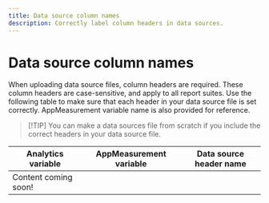 ```yaml
---
title: Data source column names
description: Correctly label column headers in data sources.
---
```


# Data source column names

When uploading data source files, column headers are required. These column headers are case-sensitive, and apply to all report suites. Use the following table to make sure that each header in your data source file is set correctly. AppMeasurement variable name is also provided for reference.

> [!TIP] You can make a data sources file from scratch if you include the correct headers in your data source file.

| Analytics variable | AppMeasurement variable | Data source header name |
| --- | --- | --- |
| Content coming soon! | | |

